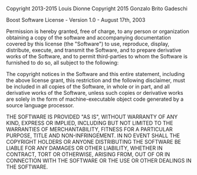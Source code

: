 Copyright 2013-2015 Louis Dionne
Copyright 2015 Gonzalo Brito Gadeschi

Boost Software License - Version 1.0 - August 17th, 2003

Permission is hereby granted, free of charge, to any person or organization
obtaining a copy of the software and accompanying documentation covered by this
license (the "Software") to use, reproduce, display, distribute, execute, and
transmit the Software, and to prepare derivative works of the Software, and to
permit third-parties to whom the Software is furnished to do so, all subject to
the following:

The copyright notices in the Software and this entire statement, including the
above license grant, this restriction and the following disclaimer, must be
included in all copies of the Software, in whole or in part, and all derivative
works of the Software, unless such copies or derivative works are solely in the
form of machine-executable object code generated by a source language processor.

THE SOFTWARE IS PROVIDED "AS IS", WITHOUT WARRANTY OF ANY KIND, EXPRESS OR
IMPLIED, INCLUDING BUT NOT LIMITED TO THE WARRANTIES OF MERCHANTABILITY, FITNESS
FOR A PARTICULAR PURPOSE, TITLE AND NON-INFRINGEMENT. IN NO EVENT SHALL THE
COPYRIGHT HOLDERS OR ANYONE DISTRIBUTING THE SOFTWARE BE LIABLE FOR ANY DAMAGES
OR OTHER LIABILITY, WHETHER IN CONTRACT, TORT OR OTHERWISE, ARISING FROM, OUT OF
OR IN CONNECTION WITH THE SOFTWARE OR THE USE OR OTHER DEALINGS IN THE SOFTWARE.
